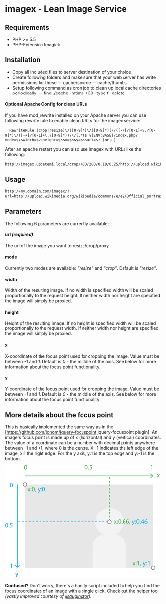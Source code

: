 imagex - Lean Image Service
================

## Requirements
- PHP >= 5.5
- PHP-Extension Imagick

## Installation
- Copy all included files to server destination of your choice
- Create following folders and make sure that your web server has write permissions for these
-- cache/source
-- cache/thumbs
- Setup following command as cron job to clean up local cache directories periodically:
-- find ./cache -mtime +30 -type f -delete

#### Optional Apache Config for clean URLs
If you have mod_rewrite installed on your Apache server you can use following rewrite rule to enable clean URLs for the imagex service:
```
  RewriteRule (crop|resize)\/([0-9]*)\/([0-9]*)(\/([-+]?[0-1]+\.?[0-9]*)\/([-+]?[0-1]+\.?[0-9]*))?\/(.*)$ %{ENV:BASE}/index.php?mode=$1&width=$2&height=$3&x=$5&y=$6&url=$7 [NE,L]
```
After an apache restart you can also use imagex with URLs like the following:
```
http://imagex.updatemi.local/crop/400/280/0.18/0.25/http://upload.wikimedia.org/wikipedia/commons/e/e9/Official_portrait_of_Barack_Obama.jpg
```

## Usage
```
http://my.domain.com/imagex/?url=http://upload.wikimedia.org/wikipedia/commons/e/e9/Official_portrait_of_Barack_Obama.jpg&mode=crop&width=400&height=280&x=0.18&y=0.25
```

## Parameters
The following 6 parameters are currently available: 
#### url *(required)*
The url of the image you want to resize/crop/proxy.
#### mode
Currently two modes are available: *"resize"* and *"crop"*. Default is *"resize"*.
#### width
Width of the resulting image. If no width is specified width will be scaled proportionally to the request height. If neither width nor height are specified the image will simply be proxied.  
#### height
Height of the resulting image. If no height is specified width will be scaled proportionally to the request width. If neither width nor height are specified the image will simply be proxied.
#### x
X-coordinate of the focus point used for cropping the image. Value must be between *-1* and *1*. Default is *0* - the middle of the axis. See below for more information about the focus point functionality. 
#### y
Y-coordinate of the focus point used for cropping the image. Value must be between *-1* and *1*. Default is *0* - the middle of the axis. See below for more information about the focus point functionality.

## More details about the focus point
This is basically implemented the same way as in the [https://github.com/jonom/jquery-focuspoint jquery-focuspoint plugin]:
An image's focus point is made up of x (horizontal) and y (vertical) coordinates. The value of a coordinate can be a number with decimal points anywhere between -1 and +1, where 0 is the centre. X:-1 indicates the left edge of the image, x:1 the right edge. For the y axis, y:1 is the top edge and y:-1 is the bottom.

![image](https://raw.githubusercontent.com/jonom/jquery-focuspoint/master/demos/img/grid.png)

**Confused?** Don't worry, there's a handy script included to help you find the focus coordinates of an image with a single click. Check out the [helper tool](http://jonom.github.io/jquery-focuspoint/demos/helper/index.html) *(vastly improved courtesy of [@auginator](https://github.com/auginator)).*
